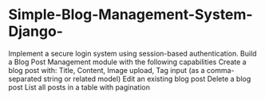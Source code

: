 # Simple-Blog-Management-System-Django-
 Implement a secure login system using session-based authentication. Build a Blog Post Management module with the following capabilities Create a blog post with: Title, Content, Image upload, Tag input (as a comma-separated string or related model) Edit an existing blog post Delete a blog post List all posts in a table with pagination 
